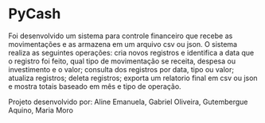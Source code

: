 # PyCash
Foi desenvolvido um sistema para controle financeiro que recebe as movimentações e as armazena em um arquivo csv ou json. O sistema realiza as seguintes operações: cria novos registros e identifica a data que o registro foi feito, qual tipo de movimentação se receita, despesa ou investimento e o valor; consulta dos registros por data, tipo ou valor; atualiza registros; deleta registros; exporta um relatorio final em csv ou json e mostra totais baseado em mês e tipo de operação.

Projeto desenvolvido por:
Aline Emanuela,
Gabriel Oliveira,
Gutembergue Aquino,
Maria Moro
